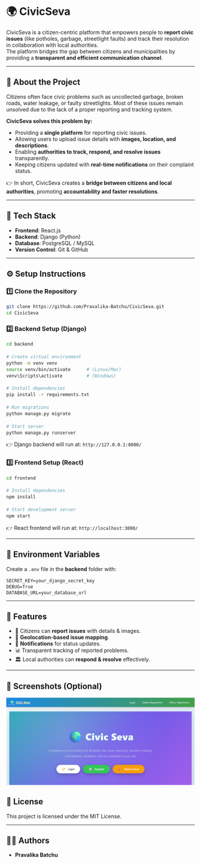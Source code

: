 # 🌍 CivicSeva

CivicSeva is a citizen-centric platform that empowers people to **report civic issues** (like potholes, garbage, streetlight faults) and track their resolution in collaboration with local authorities.  
The platform bridges the gap between citizens and municipalities by providing a **transparent and efficient communication channel**.

---

## 📝 About the Project

Citizens often face civic problems such as uncollected garbage, broken roads, water leakage, or faulty streetlights. Most of these issues remain unsolved due to the lack of a proper reporting and tracking system.  

**CivicSeva solves this problem by:**
- Providing a **single platform** for reporting civic issues.  
- Allowing users to upload issue details with **images, location, and descriptions**.  
- Enabling **authorities to track, respond, and resolve issues** transparently.  
- Keeping citizens updated with **real-time notifications** on their complaint status.  

👉 In short, CivicSeva creates a **bridge between citizens and local authorities**, promoting **accountability and faster resolutions**.

---

## 🚀 Tech Stack

- **Frontend**: React.js  
- **Backend**: Django (Python)  
- **Database**: PostgreSQL / MySQL  
- **Version Control**: Git & GitHub  

---

## ⚙️ Setup Instructions

### 1️⃣ Clone the Repository
```bash
git clone https://github.com/Pravalika-Batchu/CivicSeva.git
cd CivicSeva
```

### 2️⃣ Backend Setup (Django)
```bash
cd backend

# Create virtual environment
python -m venv venv
source venv/bin/activate      # (Linux/Mac)
venv\Scripts\activate         # (Windows)

# Install dependencies
pip install -r requirements.txt

# Run migrations
python manage.py migrate

# Start server
python manage.py runserver
```
👉 Django backend will run at: `http://127.0.0.1:8000/`

### 3️⃣ Frontend Setup (React)
```bash
cd frontend

# Install dependencies
npm install

# Start development server
npm start
```
👉 React frontend will run at: `http://localhost:3000/`

---

## 🔐 Environment Variables

Create a `.env` file in the **backend** folder with:
```
SECRET_KEY=your_django_secret_key
DEBUG=True
DATABASE_URL=your_database_url
```

---

## 📌 Features

- 📝 Citizens can **report issues** with details & images.  
- 📍 **Geolocation-based issue mapping**.  
- 🔔 **Notifications** for status updates.  
- 📊 Transparent tracking of reported problems.  
- 🏛️ Local authorities can **respond & resolve** effectively.  

---

## 📸 Screenshots (Optional)

![Demo logo](/homepage.png)



## 📄 License

This project is licensed under the MIT License.

---

## 👩‍💻 Authors

- **Pravalika Batchu**  
